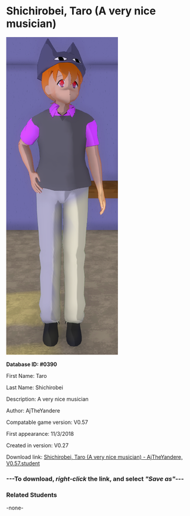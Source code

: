# Shichirobei, Taro (A very nice musician)

<img src="../../Files/Images/Shichirobei, Taro (A very nice musician).png" title="Shichirobei, Taro (A very nice musician) - AjTheYandere, V0.57">

**Database ID: #0390**

First Name: Taro

Last Name: Shichirobei

Description: A very nice musician

Author: AjTheYandere

Compatable game version: V0.57

First appearance: 11/3/2018

Created in version: V0.27

Download link: <a href="https://raw.githubusercontent.com/Arbiter1223/Daigaku-Gurashi-Custom-Students/master/Files/Student%20Files/Shichirobei%2C%20Taro%20(A%20very%20nice%20musician)%20-%20AjTheYandere%2C%20V0.57.student">Shichirobei, Taro (A very nice musician) - AjTheYandere, V0.57.student</a>

### ---**To download, _right-click_ the link, and select _"Save as"_**---

### Related Students

-none-
